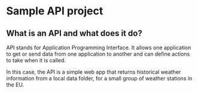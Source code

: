 # Sample API project

## What is an API and what does it do?

API stands for Application Programming Interface. It allows one application to get or send data from
one application to another and can define actions to take when it is called.

In this case, the API is a simple web app that returns historical weather information from a local data folder, for a small group of weather stations in the EU.
